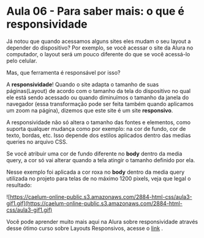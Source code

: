 # Aula 06 - Para saber mais: o que é responsividade

Já notou que quando acessamos alguns sites eles mudam o seu layout a depender do dispositivo? Por exemplo, se você acessar o site da Alura no computador, o layout será um pouco diferente do que se você acessá-lo pelo celular.

Mas, que ferramenta é responsável por isso?

A **responsividade**! Quando o site adapta o tamanho de suas páginas(Layout) de acordo com o tamanho da tela do dispositivo no qual ele está sendo acessado ou quando diminuímos o tamanho da janela do navegador (essa transformação pode ser feita também quando aplicamos um zoom na página), dizemos que este site é um site **responsivo**.

A responsividade não só altera o tamanho das fontes e elementos, como suporta qualquer mudança como por exemplo: na cor de fundo, cor de texto, bordas, etc. Isso depende dos estilos aplicados dentro das medias queries no arquivo CSS.

Se você atribuir uma cor de fundo diferente no **body** dentro da media query, a cor só vai alterar quando a tela atingir o tamanho definido por ela.

Nesse exemplo foi aplicada a cor roxa no **body** dentro da media query utilizada no projeto para telas de no máximo 1200 pixels, veja que legal o resultado:

![https://caelum-online-public.s3.amazonaws.com/2884-html-css/aula3-gif1.gif](https://caelum-online-public.s3.amazonaws.com/2884-html-css/aula3-gif1.gif)

Você pode aprender muito mais aqui na Alura sobre responsividade através desse ótimo curso sobre Layouts Responsivos, acesse o [link](https://cursos.alura.com.br/course/css-flexbox-layouts-responsivos) .